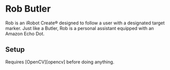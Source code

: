 # Rob Butler
Rob is an iRobot Create® designed to follow a user with a designated target marker. Just like a Butler, Rob is a personal assistant equipped with an Amazon Echo Dot.

## Setup
Requires [OpenCV][opencv] before doing anything.
